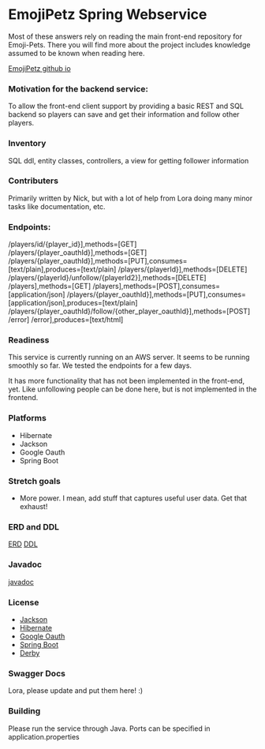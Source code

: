 # EmojiPetz Spring Webservice

Most of these answers rely on reading the main front-end repository for Emoji-Pets.  There you will find more about the project includes knowledge assumed to be known when reading here.

[EmojiPetz github io](https://emoji-pets.github.io/emoji-pets/)

### Motivation for the backend service:

To allow the front-end client support by providing a basic REST and SQL backend so players can save and get their information and follow other players.

### Inventory

SQL ddl, entity classes, controllers, a view for getting follower information

### Contributers

Primarily written by Nick, but with a lot of help from Lora doing many minor tasks like documentation, etc.

### Endpoints:

/players/id/{player_id}],methods=[GET]
/players/{player_oauthId}],methods=[GET]
/players/{player_oauthId}],methods=[PUT],consumes=[text/plain],produces=[text/plain]
/players/{playerId}],methods=[DELETE]
/players/{playerId}/unfollow/{playerId2}],methods=[DELETE]
/players],methods=[GET]
/players],methods=[POST],consumes=[application/json]
/players/{player_oauthId}],methods=[PUT],consumes=[application/json],produces=[text/plain]
/players/{player_oauthId}/follow/{other_player_oauthId}],methods=[POST]
/error]
/error],produces=[text/html]

### Readiness

This service is currently running on an AWS server.  It seems to be running smoothly so far.  We tested the endpoints for a few days.

It has more functionality that has not been implemented in the front-end, yet.  Like unfollowing people can be done here, but is not implemented in the frontend.

### Platforms

- Hibernate
- Jackson
- Google Oauth
- Spring Boot

### Stretch goals

- More power.  I mean, add stuff that captures useful user data.  Get that exhaust!

### ERD and DDL

[ERD](docs/emojiERD.pdf)
[DDL](docs/ddl.sql)

### Javadoc

[javadoc](docs/index.html)

### License

- [Jackson](https://github.com/FasterXML/jackson-core/blob/master/src/main/resources/META-INF/LICENSE)
- [Hibernate](http://hibernate.org/community/license/)
- [Google Oauth](https://developers.google.com/identity/protocols/OAuth2)
- [Spring Boot](https://github.com/spring-projects/spring-boot/blob/master/LICENSE.txt)
- [Derby](https://db.apache.org/derby/)

### Swagger Docs

Lora, please update and put them here! :)

### Building

Please run the service through Java.  Ports can be specified in application.properties